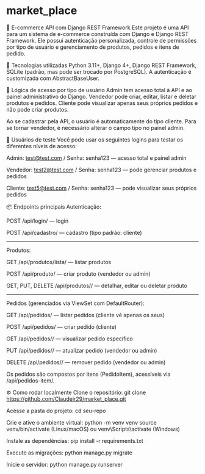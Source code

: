 # market_place
🛒 E-commerce API com Django REST Framework
Este projeto é uma API para um sistema de e-commerce construída com Django e Django REST Framework. Ele possui autenticação personalizada, controle de permissões por tipo de usuário e gerenciamento de produtos, pedidos e itens de pedido.

🚀 Tecnologias utilizadas
Python 3.11+, Django 4+, Django REST Framework, SQLite (padrão, mas pode ser trocado por PostgreSQL). A autenticação é customizada com AbstractBaseUser.

🧠 Lógica de acesso por tipo de usuário
Admin tem acesso total à API e ao painel administrativo do Django. Vendedor pode criar, editar, listar e deletar produtos e pedidos. Cliente pode visualizar apenas seus próprios pedidos e não pode criar produtos.

Ao se cadastrar pela API, o usuário é automaticamente do tipo cliente. Para se tornar vendedor, é necessário alterar o campo tipo no painel admin.

👥 Usuários de teste
Você pode usar os seguintes logins para testar os diferentes níveis de acesso:

Admin: test@test.com / Senha: senha123 — acesso total e painel admin

Vendedor: test2@test.com / Senha:  senha123  — pode gerenciar produtos e pedidos

Cliente: test5@test.com / Senha:  senha123 — pode visualizar seus próprios pedidos

📦 Endpoints principais
Autenticação:

POST /api/login/ — login

POST /api/cadastro/ — cadastro (tipo padrão: cliente)
__________________________________________________________
Produtos:

GET /api/produtos/lista/ — listar produtos

POST /api/produto/ — criar produto (vendedor ou admin)

GET, PUT, DELETE /api/produtos/<id>/ — detalhar, editar ou deletar produto

_____________________________________________________
Pedidos (gerenciados via ViewSet com DefaultRouter):

GET /api/pedidos/ — listar pedidos (cliente vê apenas os seus)

POST /api/pedidos/ — criar pedido (cliente)

GET /api/pedidos/<id>/ — visualizar pedido específico

PUT /api/pedidos/<id>/ — atualizar pedido (vendedor ou admin)

DELETE /api/pedidos/<id>/ — remover pedido (vendedor ou admin)

Os pedidos são compostos por itens (PedidoItem), acessíveis via /api/pedidos-item/.

⚙️ Como rodar localmente
Clone o repositório: git clone https://github.com/Claudeir29/market_place.git

Acesse a pasta do projeto: cd seu-repo

Crie e ative o ambiente virtual: python -m venv venv source venv/bin/activate (Linux/macOS) ou venv\Scripts\activate (Windows)

Instale as dependências: pip install -r requirements.txt

Execute as migrações: python manage.py migrate

Inicie o servidor: python manage.py runserver